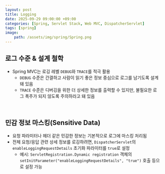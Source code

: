 ```yaml
---
layout: post
title: Logging
date: 2025-09-29 09:00:00 +09:00
categories: [Spring, Servlet Stack, Web MVC, DispatcherServlet]
tags: [spring]
image:
    path: /assets/img/spring/Spring.png
---
```


## 로그 수준 & 설계 철학

- Spring MVC는 로깅 레벨 `DEBUG`와 `TRACE`를 적극 활용
  - `DEBUG` 수준은 간결하고 사람이 읽기 좋은 정보 중심으로 로그를 남기도록 설계돼 있음
  - `TRACE` 수준은 디버깅을 위한 더 상세한 정보를 출력할 수 있지만, 불필요한 로그 폭주가 되지 않도록 주의하라고 돼 있음

<br>

## 민감 정보 마스킹(Sensitive Data)

- 요청 파라미터나 헤더 같은 민감한 정보는 기본적으로 로그에 마스킹 처리됨
- 전체 요청/응답 관련 상세 정보를 로깅하려면, `DispatcherServlet`의 `enableLoggingRequestDetails` 초기화 파라미터를 `true`로 설정
  - 예시: `ServletRegistration.Dynamic registration` 객체의 `setInitParameter("enableLoggingRequestDetails", "true")` 호출 등으로 설정 가능

<br>